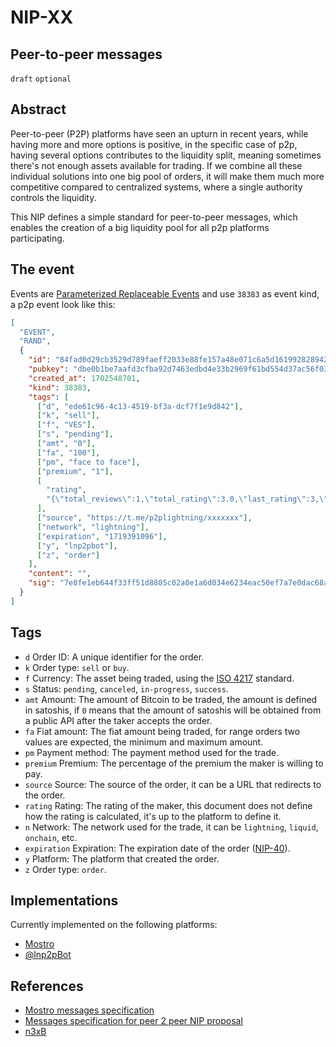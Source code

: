 # NIP-XX

## Peer-to-peer messages

`draft` `optional`

## Abstract

Peer-to-peer (P2P) platforms have seen an upturn in recent years, while having more and more options is positive, in the specific case of p2p, having several options contributes to the liquidity split, meaning sometimes there's not enough assets available for trading. If we combine all these individual solutions into one big pool of orders, it will make them much more competitive compared to centralized systems, where a single authority controls the liquidity.

This NIP defines a simple standard for peer-to-peer messages, which enables the creation of a big liquidity pool for all p2p platforms participating.

## The event

Events are [Parameterized Replaceable Events](https://github.com/nostr-protocol/nips/blob/master/01.md#kinds) and use `38383` as event kind, a p2p event look like this:

```json
[
  "EVENT",
  "RAND",
  {
    "id": "84fad0d29cb3529d789faeff2033e88fe157a48e071c6a5d1619928289420e31",
    "pubkey": "dbe0b1be7aafd3cfba92d7463edbd4e33b2969f61bd554d37ac56f032e13355a",
    "created_at": 1702548701,
    "kind": 38383,
    "tags": [
      ["d", "ede61c96-4c13-4519-bf3a-dcf7f1e9d842"],
      ["k", "sell"],
      ["f", "VES"],
      ["s", "pending"],
      ["amt", "0"],
      ["fa", "100"],
      ["pm", "face to face"],
      ["premium", "1"],
      [
        "rating",
        "{\"total_reviews\":1,\"total_rating\":3.0,\"last_rating\":3,\"max_rate\":5,\"min_rate\":1}"
      ],
      ["source", "https://t.me/p2plightning/xxxxxxx"],
      ["network", "lightning"],
      ["expiration", "1719391096"],
      ["y", "lnp2pbot"],
      ["z", "order"]
    ],
    "content": "",
    "sig": "7e8fe1eb644f33ff51d8805c02a0e1a6d034e6234eac50ef7a7e0dac68a0414f7910366204fa8217086f90eddaa37ded71e61f736d1838e37c0b73f6a16c4af2"
  }
]
```

## Tags

- `d` Order ID: A unique identifier for the order.
- `k` Order type: `sell` or `buy`.
- `f` Currency: The asset being traded, using the [ISO 4217](https://en.wikipedia.org/wiki/ISO_4217) standard.
- `s` Status: `pending`, `canceled`, `in-progress`, `success`.
- `amt` Amount: The amount of Bitcoin to be traded, the amount is defined in satoshis, if `0` means that the amount of satoshis will be obtained from a public API after the taker accepts the order.
- `fa` Fiat amount: The fiat amount being traded, for range orders two values are expected, the minimum and maximum amount.
- `pm` Payment method: The payment method used for the trade.
- `premium` Premium: The percentage of the premium the maker is willing to pay.
- `source` Source: The source of the order, it can be a URL that redirects to the order.
- `rating` Rating: The rating of the maker, this document does not define how the rating is calculated, it's up to the platform to define it.
- `n` Network: The network used for the trade, it can be `lightning`, `liquid`, `onchain`, etc.
- `expiration` Expiration: The expiration date of the order ([NIP-40](https://github.com/nostr-protocol/nips/blob/master/40.md)).
- `y` Platform: The platform that created the order.
- `z` Order type: `order`.

## Implementations

Currently implemented on the following platforms:

- [Mostro](https://github.com/MostroP2P/mostro)
- [@lnp2pBot](https://github.com/lnp2pBot/bot)

## References

- [Mostro messages specification](https://mostro.network/messages/)
- [Messages specification for peer 2 peer NIP proposal](https://github.com/nostr-protocol/nips/blob/8250274a22f4882f621510df0054fd6167c10c9e/31001.md)
- [n3xB](https://github.com/nobu-maeda/n3xb)
